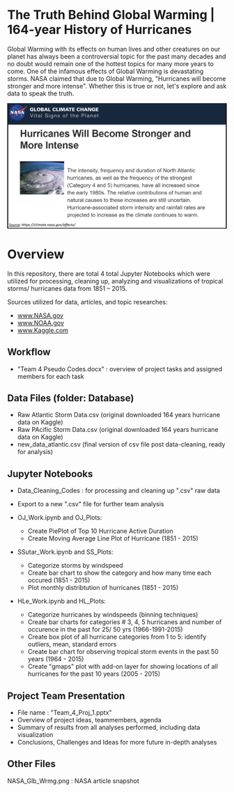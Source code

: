 # The Truth Behind Global Warming | 164-year History of Hurricanes
Global Warming with its effects on human lives and other creatures on our planet has always been a controversial topic for the past many decades and no doubt would remain one of the hottest topics for many more years to come. One of the infamous effects of Global Warming is devastating storms. NASA claimed that due to Global Warming, "Hurricanes will become stronger and more intense". Whether this is true or not, let's explore and ask data to speak the truth.

![Image description](NASA_Glb_Wrmg.png)


# Overview
In this repository, there are total 4 total Jupyter Notebooks which were utilized for processing, cleaning up, analyzing and visualizations of tropical storms/ hurricanes data from 1851 – 2015.

Sources utilized for data, articles, and topic researches:
   - www.NASA.gov
   - www.NOAA.gov
   - www.Kaggle.com

## Workflow
- "Team 4 Pseudo Codes.docx" : overview of project tasks and assigned members for each task

## Data Files (folder: Database)
- Raw Atlantic Storm Data.csv (original downloaded 164 years hurricane data on Kaggle)
- Raw PAcific Storm Data.csv (original downloaded 164 years hurricane data on Kaggle)
- new_data_atlantic.csv (final version of csv file post data-cleaning, ready for analysis)

## Jupyter Notebooks
- Data_Cleaning_Codes : for processing and cleaning up ".csv" raw data
- Export to a new ".csv" file for further team analysis 
   
- OJ_Work.ipynb and OJ_Plots:   
   - Create PiePlot of Top 10 Hurricane Active Duration
   - Create Moving Average Line Plot of Hurricane (1851 - 2015)
    
- SSutar_Work.ipynb and SS_Plots:  
   - Categorize storms by windspeed
   - Create bar chart to show the category and how many time each occured (1851 - 2015)
   - Plot monthly distribtution of hurricanes (1851 - 2015)

- HLe_Work.ipynb and HL_Plots:  
   - Categorize hurricanes by windspeeds (binning techniques)
   - Create bar charts for categories # 3, 4, 5 hurricanes and number of occurence in the past for 25/ 50 yrs (1966-1991-2015)
   - Create box plot of all hurricane categories from 1 to 5: identify outliers, mean, standard errors
   - Create bar chart for observing tropical storm events in the past 50 years (1964 - 2015)
   - Create "gmaps" plot with add-on layer for showing locations of all hurricanes for the past 10 years (2005 - 2015)

## Project Team Presentation
- File name : "Team_4_Proj_1.pptx"
- Overview of project ideas, teammembers, agenda
- Summary of results from all analyses performed, including data visualization 
- Conclusions, Challenges and Ideas for more future in-depth analyses

## Other Files 
NASA_Glb_Wrmg.png : NASA article snapshot 
       



